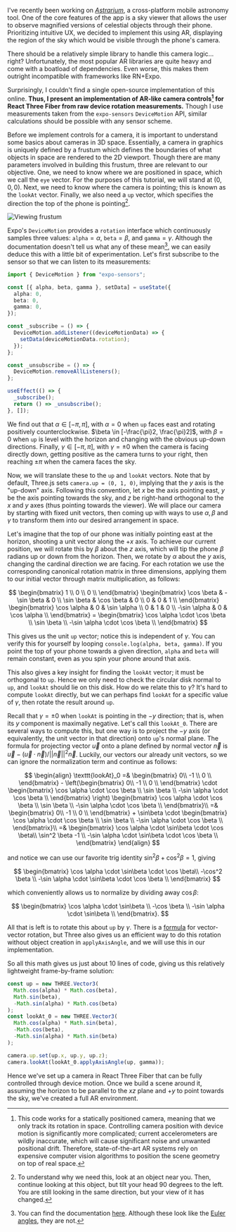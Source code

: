 I've recently been working on [_Astrarium_](/projects/astrarium), a cross-platform mobile astronomy tool. One of the core features of the app is a sky viewer that allows the user to observe magnified versions of celestial objects through their phone. Prioritizing intuitive UX, we decided to implement this using AR, displaying the region of the sky which would be visible through the phone's camera.

There should be a relatively simple library to handle this camera logic... right? Unfortunately, the most popular AR libraries are quite heavy and come with a boatload of dependencies. Even worse, this makes them outright incompatible with frameworks like RN+Expo.

Surprisingly, I couldn't find a single open-source implementation of this online. **Thus, I present an implementation of AR-like camera controls[^1] for React Three Fiber from raw device rotation measurements.** Though I use measurements taken from the `expo-sensors` `DeviceMotion` API, similar calculations should be possible with any sensor scheme.

Before we implement controls for a camera, it is important to understand some basics about cameras in 3D space. Essentially, a camera in graphics is uniquely defined by a frustum which defines the boundaries of what objects in space are rendered to the 2D viewport. Though there are many parameters involved in building this frustum, three are relevant to our objective. One, we need to know where we are positioned in space, which we call the `eye` vector. For the purposes of this tutorial, we will stand at $(0, 0, 0)$. Next, we need to know where the camera is pointing; this is known as the `lookAt` vector. Finally, we also need a `up` vector, which specifies the direction the top of the phone is pointing[^2].

![Viewing frustum](../assets/22.png "Camera viewing frustum")

Expo's `DeviceMotion` provides a `rotation` interface which continuously samples three values: `alpha`$=\alpha$, `beta`$=\beta$, and `gamma`$=\gamma$. Although the documentation doesn't tell us what any of these mean[^3], we can easily deduce this with a little bit of experimentation. Let's first subscribe to the sensor so that we can listen to its measurements:

```ts
import { DeviceMotion } from "expo-sensors";

const [{ alpha, beta, gamma }, setData] = useState({
  alpha: 0,
  beta: 0,
  gamma: 0,
});

const _subscribe = () => {
  DeviceMotion.addListener((deviceMotionData) => {
    setData(deviceMotionData.rotation);
  });
};

const _unsubscribe = () => {
  DeviceMotion.removeAllListeners();
};

useEffect(() => {
  _subscribe();
  return () => _unsubscribe();
}, []);
```

We find out that $\alpha \in [-\pi, \pi]$, with $\alpha =0$ when `up` faces east and rotating positively counterclockwise. $\beta \in [-\frac{\pi}2, \frac{\pi}2]$, with $\beta =0$ when `up` is level with the horizon and changing with the obvious up-down directions. Finally, $\gamma \in [-\pi, \pi]$, with $\gamma = \pm 0$ when the camera is facing directly down, getting positive as the camera turns to your right, then reaching $\pm \pi$ when the camera faces the sky.

Now, we will translate these to the `up` and `lookAt` vectors. Note that by default, Three.js sets `camera.up = (0, 1, 0)`, implying that the $y$ axis is the "up-down" axis. Following this convention, let $x$ be the axis pointing east, $y$ be the axis pointing towards the sky, and $z$ be right-hand orthogonal to the $x$ and $y$ axes (thus pointing towards the viewer). We will place our camera by starting with fixed unit vectors, then coming up with ways to use $\alpha, \beta$ and $\gamma$ to transform them into our desired arrangement in space.

Let's imagine that the top of our phone was initially pointing east at the horizon, shooting a unit vector along the $+x$ axis. To achieve our current position, we will rotate this by $\beta$ about the $z$ axis, which will tip the phone $\beta$ radians up or down from the horizon. Then, we rotate by $\alpha$ about the $y$ axis, changing the cardinal direction we are facing. For each rotation we use the corresponding canonical rotation matrix in three dimensions, applying them to our initial vector through matrix multiplication, as follows:

$$
\begin{bmatrix}
    1 \\
    0 \\
    0 \\
\end{bmatrix}
\begin{bmatrix}
    \cos \beta & -\sin \beta  & 0 \\
    \sin \beta & \cos \beta & 0 \\
    0 & 0 & 1 \\
\end{bmatrix}
\begin{bmatrix}
    \cos \alpha & 0 & \sin \alpha \\
    0 & 1 & 0 \\
    -\sin \alpha & 0 & \cos \alpha \\
\end{bmatrix} =
\begin{bmatrix}
    \cos \alpha \cdot \cos \beta \\
    \sin \beta \\
    -\sin \alpha \cdot \cos \beta \\
\end{bmatrix}
$$

This gives us the unit `up` vector; notice this is independent of $\gamma$. You can verify this for yourself by looping `console.log(alpha, beta, gamma)`. If you point the top of your phone towards a given direction, `alpha` and `beta` will remain constant, even as you spin your phone around that axis.

This also gives a key insight for finding the `lookAt` vector; it must be orthogonal to `up`. Hence we only need to check the circular disk normal to `up`, and `lookAt` should lie on this disk. How do we relate this to $\gamma$? It's hard to compute `lookAt` directly, but we can perhaps find `lookAt` for a specific value of $\gamma$, then rotate the result around `up`.

Recall that $\gamma = \pm 0$ when `lookAt` is pointing in the $-y$ direction; that is, when its $y$ component is maximally negative. Let's call this `lookAt_0`. There are several ways to compute this, but one way is to project the $-y$ axis (or equivalently, the unit vector in that direction) onto `up`'s normal plane. The formula for projecting vector $\vec{u}$ onto a plane defined by normal vector $\vec{n}$ is $\vec{u} - (\vec{u} \cdot \vec{n})/||\vec{n}||^2 \vec{n}$. Luckily, our vectors our already unit vectors, so we can ignore the normalization term and continue as follows:

$$
\begin{align}
\texttt{lookAt}_0 =& \begin{bmatrix}
    0\\
    -1 \\
    0 \\
    \end{bmatrix}
    -
    \left(\begin{bmatrix}
    0\\
    -1 \\
    0 \\
    \end{bmatrix} \cdot
    \begin{bmatrix}
    \cos \alpha \cdot \cos \beta \\
    \sin \beta \\
    -\sin \alpha \cdot \cos \beta \\
    \end{bmatrix} \right)
    \begin{bmatrix}
    \cos \alpha \cdot \cos \beta \\
    \sin \beta \\
    -\sin \alpha \cdot \cos \beta \\
    \end{bmatrix}\\
=& \begin{bmatrix}
    0\\
    -1 \\
    0 \\
    \end{bmatrix}
    + \sin\beta \cdot
    \begin{bmatrix}
    \cos \alpha \cdot \cos \beta \\
    \sin \beta \\
    -\sin \alpha \cdot \cos \beta \\
    \end{bmatrix}\\
=& \begin{bmatrix}
    \cos \alpha \cdot \sin\beta \cdot \cos \beta\\
    \sin^2 \beta -1 \\
    -\sin \alpha \cdot \sin\beta \cdot \cos \beta \\
    \end{bmatrix}
\end{align}
$$

and notice we can use our favorite trig identity $\sin^2\beta + \cos^2\beta = 1$, giving

$$
\begin{bmatrix}
    \cos \alpha \cdot \sin\beta \cdot \cos \beta\\
    -\cos^2 \beta \\
    -\sin \alpha \cdot \sin\beta \cdot \cos \beta \\
    \end{bmatrix}
$$

which conveniently allows us to normalize by dividing away $\cos \beta$:

$$
\begin{bmatrix}
    \cos \alpha \cdot \sin\beta \\
    -\cos \beta \\
    -\sin \alpha \cdot \sin\beta \\
    \end{bmatrix}.
$$

All that is left is to rotate this about `up` by $\gamma$. There is a [formula](https://en.wikipedia.org/wiki/Rodrigues%27_rotation_formula) for vector-vector rotation, but Three also gives us an efficient way to do this rotation without object creation in `applyAxisAngle`, and we will use this in our implementation.

So all this math gives us just about 10 lines of code, giving us this relatively lightweight frame-by-frame solution:

```ts
const up = new THREE.Vector3(
  Math.cos(alpha) * Math.cos(beta),
  Math.sin(beta),
  -Math.sin(alpha) * Math.cos(beta)
);
const lookAt_0 = new THREE.Vector3(
  Math.cos(alpha) * Math.sin(beta),
  -Math.cos(beta),
  -Math.sin(alpha) * Math.sin(beta)
);

camera.up.set(up.x, up.y, up.z);
camera.lookAt(lookAt_0.applyAxisAngle(up, gamma));
```

Hence we've set up a camera in React Three Fiber that can be fully controlled through device motion. Once we build a scene around it, assuming the horizon to be parallel to the $xz$ plane and $+y$ to point towards the sky, we've created a full AR environment.

[^1]: This code works for a statically positioned camera, meaning that we only track its rotation in space. Controlling camera position with device motion is significantly more complicated; current accelerometers are wildly inaccurate, which will cause significant noise and unwanted positional drift. Therefore, state-of-the-art AR systems rely on expensive computer vision algorithms to position the scene geometry on top of real space.
[^2]: To understand why we need this, look at an object near you. Then, continue looking at this object, but tilt your head 90 degrees to the left. You are still looking in the same direction, but your view of it has changed.
[^3]: You can find the documentation [here](https://docs.expo.dev/versions/latest/sdk/devicemotion/#devicemotionmeasurement). Although these look like the [Euler angles](https://en.wikipedia.org/wiki/Euler_angles), they are not.

